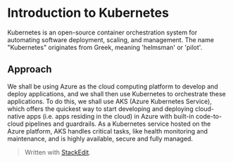 # Introduction to Kubernetes
Kubernetes is an open-source container orchestration system for automating software deployment, scaling, and management. The name "Kubernetes" originates from Greek, meaning 'helmsman' or 'pilot'.

## Approach
We shall be using Azure as the cloud computing platform to develop and deploy applications, and we shall then use Kubernetes to orchestrate these applications. To do this, we shall use AKS (Azure Kubernetes Service), which offers the quickest way to start developing and deploying cloud-native apps (i.e. apps residing in the cloud) in Azure with built-in code-to-cloud pipelines and guardrails. As a Kubernetes service hosted on the Azure platform, AKS handles critical tasks, like health monitoring and maintenance, and is highly available, secure and fully managed.

> Written with [StackEdit](https://stackedit.io/).
